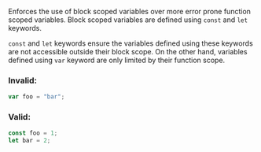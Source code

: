 Enforces the use of block scoped variables over more error prone function scoped
variables. Block scoped variables are defined using `const` and `let` keywords.

`const` and `let` keywords ensure the variables defined using these keywords are
not accessible outside their block scope. On the other hand, variables defined
using `var` keyword are only limited by their function scope.

### Invalid:

```typescript
var foo = "bar";
```

### Valid:

```typescript
const foo = 1;
let bar = 2;
```

